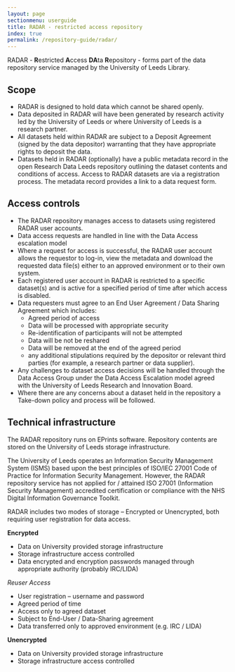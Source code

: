 ```yaml
---
layout: page
sectionmenu: userguide
title: RADAR - restricted access repository
index: true
permalink: /repository-guide/radar/
---
```


RADAR - **R**estricted **A**ccess **DA**ta **R**epository - forms part of the data repository service managed by the University of Leeds Library.

## Scope
 
* RADAR is designed to hold data which cannot be shared openly. 
* Data deposited in RADAR will have been generated by research activity led by the University of Leeds or where University of Leeds is a research partner.  
* All datasets held within RADAR are subject to a Deposit Agreement (signed by the data depositor) warranting that they have appropriate rights to deposit the data.  
* Datasets held in RADAR (optionally) have a public metadata record in the open Research Data Leeds repository outlining the dataset contents and conditions of access.  Access to RADAR datasets are via a registration process. The metadata record provides a link to a data request form.  

## Access controls 

* The RADAR repository manages access to datasets using registered RADAR user accounts. 
* Data access requests are handled in line with the Data Access escalation model  
* Where a request for access is successful, the RADAR user account allows the requestor to log-in, view the metadata and download the requested data file(s) either to an approved environment or to their own system. 
* Each registered user account in RADAR is restricted to a specific dataset(s) and is active for a specified period of time after which access is disabled. 
* Data requesters must agree to an End User Agreement / Data Sharing Agreement which includes: 
  * Agreed period of access 
  * Data will be processed with appropriate security 
  * Re-identification of participants will not be attempted 
  * Data will be not be reshared 
  * Data will be removed at the end of the agreed period 
  * any additional stipulations required by the depositor or relevant third parties (for example, a research partner or data supplier). 
* Any challenges to dataset access decisions will be handled through the Data Access Group under the Data Access Escalation model agreed with the University of Leeds Research and Innovation Board.  
* Where there are any concerns about a dataset held in the repository a Take-down policy and process will be followed. 

## Technical infrastructure 

The RADAR repository runs on EPrints software. Repository contents are stored on the University of Leeds storage infrastructure. 

The University of Leeds operates an Information Security Management System (ISMS) based upon the best principles of ISO/IEC 27001 Code of Practice for Information Security Management. However, the RADAR repository service has not applied for / attained  ISO 27001 (Information Security Management) accredited certification or compliance with the NHS Digital Information Governance Toolkit. 

RADAR includes two modes of storage – Encrypted or Unencrypted, both requiring user registration for data access.  

**Encrypted**  
* Data on University provided storage infrastructure 
* Storage infrastructure access controlled 
* Data encrypted and encryption passwords managed through appropriate authority (probably IRC/LIDA) 

_Reuser Access_
* User registration – username and password 
* Agreed period of time 
* Access only to agreed dataset 
* Subject to End-User / Data-Sharing agreement 
* Data transferred only to approved environment (e.g. IRC / LIDA) 

**Unencrypted**
* Data on University provided storage infrastructure 
* Storage infrastructure access controlled 
